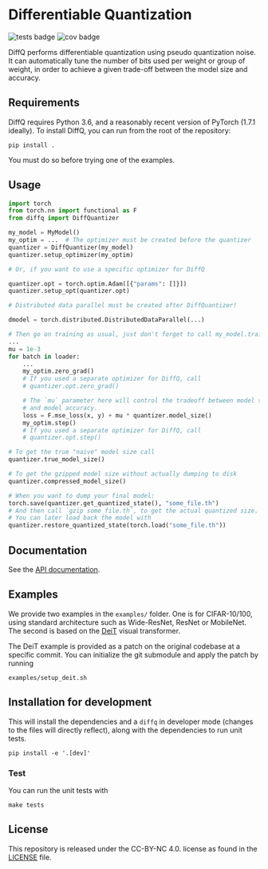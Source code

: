 # Differentiable Quantization

![tests badge](https://github.com/fairinternal/diffq/workflows/tests/badge.svg)
![cov badge](https://github.com/fairinternal/diffq/workflows/cov%3E90%25/badge.svg)

DiffQ performs differentiable quantization using pseudo quantization noise.
It can automatically tune the number of bits used per weight or group of weight,
in order to achieve a given trade-off between the model size and accuracy.

## Requirements

DiffQ requires Python 3.6, and a reasonably recent version of PyTorch (1.7.1 ideally).
To install DiffQ, you can run from the root of the repository:

```
pip install .
```

You must do so before trying one of the examples.

## Usage

```python
import torch
from torch.nn import functional as F
from diffq import DiffQuantizer

my_model = MyModel()
my_optim = ...  # The optimizer must be created before the quantizer
quantizer = DiffQuantizer(my_model)
quantizer.setup_optimizer(my_optim)

# Or, if you want to use a specific optimizer for DiffQ

quantizer.opt = torch.optim.Adam([{"params": []}])
quantizer.setup_opt(quantizer.opt)

# Distributed data parallel must be created after DiffQuantizer!

dmodel = torch.distributed.DistributedDataParallel(...)

# Then go on training as usual, just don't forget to call my_model.train() and my_model.eval().
...
mu = 1e-3
for batch in loader:
    ...
    my_optim.zero_grad()
    # If you used a separate optimizer for DiffQ, call
    # quantizer.opt.zero_grad()

    # The `mu` parameter here will control the tradeoff between model size
    # and model accuracy.
    loss = F.mse_loss(x, y) + mu * quantizer.model_size()
    my_optim.step()
    # If you used a separate optimizer for DiffQ, call
    # quantizer.opt.step()

# To get the true "naive" model size call
quantizer.true_model_size()

# To get the gzipped model size without actually dumping to disk
quantizer.compressed_model_size()

# When you want to dump your final model:
torch.save(quantizer.get_quantized_state(), "some_file.th")
# And then call `gzip some_file.th`, to get the actual quantized size.
# You can later load back the model with
quantizer.restore_quantized_state(torch.load("some_file.th"))
```

## Documentation

See the [API documentation][api].

## Examples

We provide two examples in the `examples/` folder. One is for CIFAR-10/100,
using standard architecture such as Wide-ResNet, ResNet or MobileNet.
The second is based on the [DeiT][deit] visual transformer.

The DeiT example is provided as a patch on the original codebase at a specific
commit. You can initialize the git submodule and apply the patch by running

```
examples/setup_deit.sh
```


## Installation for development

This will install the dependencies and a `diffq` in developer mode (changes to the files
will directly reflect), along with the dependencies to run unit tests.
```
pip install -e '.[dev]'
```


### Test

You can run the unit tests with
```
make tests
```

## License

This repository is released under the CC-BY-NC 4.0. license as found in the
[LICENSE](LICENSE) file.


[api]: https://share.honu.io/diffq/docs/diffq/index.html
[deit]: https://github.com/facebookresearch/deit
